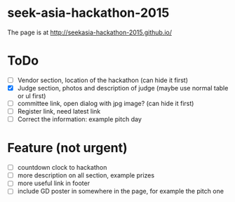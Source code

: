 # seek-asia-hackathon-2015
The page is at http://seekasia-hackathon-2015.github.io/

# ToDo

- [ ] Vendor section, location of the hackathon (can hide it first)
- [x] Judge section, photos and description of judge (maybe use normal table or ul first)
- [ ] committee link, open dialog with jpg image? (can hide it first)
- [ ] Register link, need latest link
- [ ] Correct the information: example pitch day

# Feature (not urgent)

- [ ] countdown clock to hackathon
- [ ] more description on all section, example prizes
- [ ] more useful link in footer
- [ ] include GD poster in somewhere in the page, for example the pitch one
